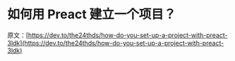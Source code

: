 # 如何用 Preact 建立一个项目？

原文：[https://dev.to/the24thds/how-do-you-set-up-a-project-with-preact-3ldk](https://dev.to/the24thds/how-do-you-set-up-a-project-with-preact-3ldk)